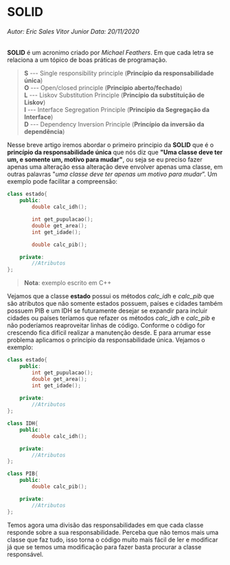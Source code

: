 # SOLID
###### Autor: Eric Sales Vitor Junior				Data: 20/11/2020
**SOLID** é um acronimo criado por *Michael Feathers*. Em que cada letra se relaciona a um tópico de boas práticas de programação.
> **S** --- Single responsibility principle (**Princípio da responsabilidade única**)\
> **O** --- Open/closed principle (**Principio aberto/fechado**)\
> **L** --- Liskov Substitution Principle (**Princípio da substituição de Liskov**)\
> **I** --- Interface Segregation Principle (**Princípio da Segregação da Interface**)\
> **D** --- Dependency Inversion Principle (**Princípio da inversão da dependência**)

Nesse breve artigo iremos abordar o primeiro principio da **SOLID** que é o **princípio da responsabilidade única** que nós diz que **"Uma classe deve ter um, e somente um, motivo para mudar"**, ou seja se eu preciso fazer apenas uma alteração essa alteração deve envolver apenas uma classe, em outras palavras "*uma classe deve ter apenas um motivo para mudar*”. Um exemplo pode facilitar a compreensão:

```c++
class estado{
	public:
		double calc_idh();

		int get_pupulacao();
		double get_area();
		int get_idade();

		double calc_pib();

	private:
		//Atributos
};
```
> **Nota**: exemplo escrito em C++

Vejamos que a classe **estado** possui os métodos *calc_idh* e *calc_pib* que são atributos que não somente estados possuem, países e cidades também possuem PIB e um IDH se futuramente desejar se expandir para incluir cidades ou países teríamos que refazer os métodos *calc_idh* e *calc_pib* e não poderíamos reaproveitar linhas de código. Conforme o código for crescendo fica difícil realizar a manutenção desde. E para arrumar esse problema aplicamos o princípio da responsabilidade única. Vejamos o exemplo:

```c++
class estado{
	public:
		int get_pupulacao();
		double get_area();
		int get_idade();
	
	private:
		//Atributos
};

class IDH{
	public:
		double calc_idh();

	private:
		//Atributos
};

class PIB{
	public:
		double calc_pib();

	private:
		//Atributos
};
```
Temos agora uma divisão das responsabilidades em que cada classe responde sobre a sua responsabilidade. Perceba que não temos mais uma classe que faz tudo, isso torna o código muito mais fácil de ler e modificar já que se temos uma modificação para fazer basta procurar a classe responsável.

